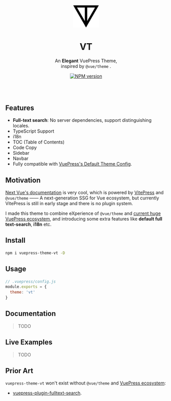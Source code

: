 <br>
<br>

<p align="center">
    <img width="80" src="./media/logo.svg">
    <br>
    <h1 align="center">VT</h1>
</p>

<p align="center">
An <b>Elegant</b> VuePress Theme,<br>
inspired by <code>@vue/theme</code> .
</p>

<p align="center">
<a href="https://www.npmjs.com/package/vuepress-theme-vt"><img src="https://img.shields.io/npm/v/vuepress-theme-vt?color=c95f8b&amp;label=" alt="NPM version"></a></p>

<br>
<br>

## Features

- **Full-text search**: No server dependencies, support distinguishing locales.
- TypeScript Support
- i18n
- TOC (Table of Contents)
- Code Copy
- Sidebar
- Navbar
- Fully compatible with [VuePress's Default Theme Config](https://vuepress.vuejs.org/theme/default-theme-config.html).

## Motivation

[Next Vue's documentation](https://staging.vuejs.org/) is very cool, which is powered by [VitePress](https://github.com/vuejs/vitepress) and `@vue/theme` —— A next-generation SSG for Vue ecosystem, but currently VitePress is still in early stage and there is no plugin system.

I made this theme to combine eXperience of `@vue/theme` and [current huge VuePress ecosystem](https://github.com/vuepress/awesome-vuepress/), and introducing some extra features like **default full text-search**, **i18n** etc.


## Install

```bash
npm i vuepress-theme-vt -D
```

## Usage

```js
// .vuepress/config.js
module.exports = {
  theme: 'vt'
}
```

## Documentation

> TODO

## Live Examples

> TODO

## Prior Art

`vuepress-theme-vt` won't exist without `@vue/theme` and [VuePress ecosystem](https://github.com/vuepress/awesome-vuepress/):

- [vuepress-plugin-fulltext-search](https://github.com/leo-buneev/vuepress-plugin-fulltext-search).
